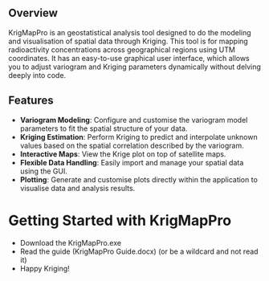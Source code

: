 

## Overview
KrigMapPro is an geostatistical analysis tool designed to do the modeling and visualisation of spatial data through Kriging. This tool is for mapping radioactivity concentrations across geographical regions using UTM coordinates. It has an easy-to-use graphical user interface, which allows you to adjust variogram and Kriging parameters dynamically without delving deeply into code.

## Features
- **Variogram Modeling**: Configure and customise the variogram model parameters to fit the spatial structure of your data.
- **Kriging Estimation**: Perform Kriging to predict and interpolate unknown values based on the spatial correlation described by the variogram.
- **Interactive Maps**: View the Krige plot on top of satellite maps.
- **Flexible Data Handling**: Easily import and manage your spatial data using the GUI.
- **Plotting**: Generate and customise plots directly within the application to visualise data and analysis results.

# Getting Started with KrigMapPro
- Download the KrigMapPro.exe
- Read the guide (KrigMapPro Guide.docx) (or be a wildcard and not read it) 
- Happy Kriging!



